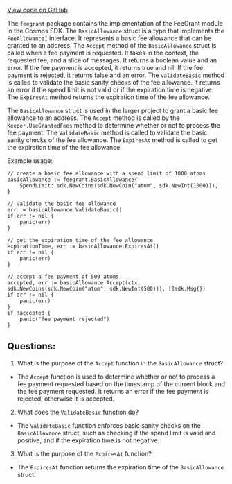[View code on GitHub](https://github.com/cosmos/cosmos-sdk/blob/main/x/feegrant/basic_fee.go)

The `feegrant` package contains the implementation of the FeeGrant module in the Cosmos SDK. The `BasicAllowance` struct is a type that implements the `FeeAllowanceI` interface. It represents a basic fee allowance that can be granted to an address. The `Accept` method of the `BasicAllowance` struct is called when a fee payment is requested. It takes in the context, the requested fee, and a slice of messages. It returns a boolean value and an error. If the fee payment is accepted, it returns true and nil. If the fee payment is rejected, it returns false and an error. The `ValidateBasic` method is called to validate the basic sanity checks of the fee allowance. It returns an error if the spend limit is not valid or if the expiration time is negative. The `ExpiresAt` method returns the expiration time of the fee allowance.

The `BasicAllowance` struct is used in the larger project to grant a basic fee allowance to an address. The `Accept` method is called by the `Keeper.UseGrantedFees` method to determine whether or not to process the fee payment. The `ValidateBasic` method is called to validate the basic sanity checks of the fee allowance. The `ExpiresAt` method is called to get the expiration time of the fee allowance.

Example usage:

```
// create a basic fee allowance with a spend limit of 1000 atoms
basicAllowance := feegrant.BasicAllowance{
    SpendLimit: sdk.NewCoins(sdk.NewCoin("atom", sdk.NewInt(1000))),
}

// validate the basic fee allowance
err := basicAllowance.ValidateBasic()
if err != nil {
    panic(err)
}

// get the expiration time of the fee allowance
expirationTime, err := basicAllowance.ExpiresAt()
if err != nil {
    panic(err)
}

// accept a fee payment of 500 atoms
accepted, err := basicAllowance.Accept(ctx, sdk.NewCoins(sdk.NewCoin("atom", sdk.NewInt(500))), []sdk.Msg{})
if err != nil {
    panic(err)
}
if !accepted {
    panic("fee payment rejected")
}
```
## Questions: 
 1. What is the purpose of the `Accept` function in the `BasicAllowance` struct?
- The `Accept` function is used to determine whether or not to process a fee payment requested based on the timestamp of the current block and the fee payment requested. It returns an error if the fee payment is rejected, otherwise it is accepted.

2. What does the `ValidateBasic` function do?
- The `ValidateBasic` function enforces basic sanity checks on the `BasicAllowance` struct, such as checking if the spend limit is valid and positive, and if the expiration time is not negative.

3. What is the purpose of the `ExpiresAt` function?
- The `ExpiresAt` function returns the expiration time of the `BasicAllowance` struct.